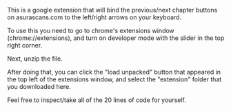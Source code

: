 This is a google extension that will bind the previous/next chapter buttons on asurascans.com to the left/right arrows on your keyboard.

To use this you need to go to chrome's extensions window (chrome://extensions), and turn on developer mode with the slider in the top right corner.

Next, unzip the file.

After doing that, you can click the "load unpacked" button that appeared in the top left of the extensions window, and select the "extension" folder that you downloaded here.

Feel free to inspect/take all of the 20 lines of code for yourself.
